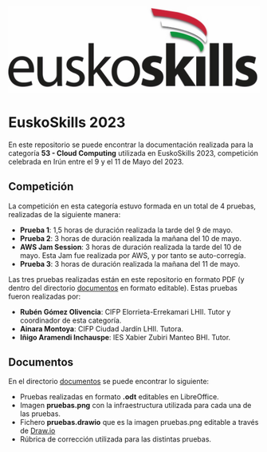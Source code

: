 <img src="https://raw.githubusercontent.com/cloudteachers/EuskoSkills_2023/main/euskoskills_logo.jpg" alt="EuskoSkills logo"/>

# EuskoSkills 2023
En este repositorio se puede encontrar la documentación realizada para la categoría **53 - Cloud Computing** utilizada en EuskoSkills 2023, competición celebrada en Irún entre el 9 y el 11 de Mayo del 2023.

## Competición
La competición en esta categoría estuvo formada en un total de 4 pruebas, realizadas de la siguiente manera:
 * **Prueba 1**: 1,5 horas de duración realizada la tarde del 9 de mayo. 
 * **Prueba 2**: 3 horas de duración realizada la mañana del 10 de mayo.
 * **AWS Jam Session**: 3 horas de duración realizada la tarde del 10 de mayo. Esta Jam fue realizada por AWS, y por tanto se auto-corregía.
 * **Prueba 3**: 3 horas de duración realizada la mañana del 11 de mayo.

Las tres pruebas realizadas están en este repositorio en formato PDF (y dentro del directorio [documentos](./documentos) en formato editable). Estas pruebas fueron realizadas por:

* **Rubén Gómez Olivencia**: CIFP Elorrieta-Errekamari LHII. Tutor y coordinador de esta categoría.
* **Ainara Montoya**: CIFP Ciudad Jardín LHII. Tutora.
* **Iñigo Aramendi Inchauspe**: IES Xabier Zubiri Manteo BHI. Tutor.

## Documentos
En el directorio [documentos](./documentos) se puede encontrar lo siguiente:
* Pruebas realizadas en formato **.odt** editables en LibreOffice.
* Imagen **pruebas.png** con la infraestructura utilizada para cada una de las pruebas.
* Fichero **pruebas.drawio** que es la imagen pruebas.png editable a través de [Draw.io](https://draw.io/)
* Rúbrica de corrección utilizada para las distintas pruebas.
